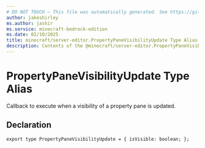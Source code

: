 ```yaml
---
# DO NOT TOUCH — This file was automatically generated. See https://github.com/mojang/minecraftapidocsgenerator to modify descriptions, examples, etc.
author: jakeshirley
ms.author: jashir
ms.service: minecraft-bedrock-edition
ms.date: 02/10/2025
title: minecraft/server-editor.PropertyPaneVisibilityUpdate Type Alias
description: Contents of the @minecraft/server-editor.PropertyPaneVisibilityUpdate type alias.
---
```

# PropertyPaneVisibilityUpdate Type Alias

Callback to execute when a visibility of a property pane is updated.

## Declaration
`export type PropertyPaneVisibilityUpdate = {
    isVisible: boolean;
};`
